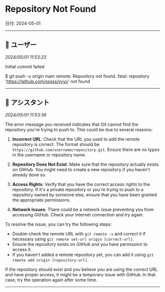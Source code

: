 # Repository Not Found

日付: 2024-05-01

---

## 👤 ユーザー
*2024/05/01 11:53:23*

Initial commit failed

$ git push -u origin main
remote: Repository not found.
fatal: repository 'https://github.com/sssss/yyyy' not found

---

## 🤖 アシスタント
*2024/05/01 11:53:36*

The error message you received indicates that Git cannot find the repository you're trying to push to. This could be due to several reasons:

1. **Incorrect URL**: Check that the URL you used to add the remote repository is correct. The format should be `https://github.com/username/repository.git`. Ensure there are no typos in the username or repository name.

2. **Repository Does Not Exist**: Make sure that the repository actually exists on GitHub. You might need to create a new repository if you haven't already done so.

3. **Access Rights**: Verify that you have the correct access rights to the repository. If it's a private repository or you're trying to push to a repository owned by someone else, ensure that you have been granted the appropriate permissions.

4. **Network Issues**: There could be a network issue preventing you from accessing GitHub. Check your internet connection and try again.

To resolve the issue, you can try the following steps:

- Double-check the remote URL with `git remote -v` and correct it if necessary using `git remote set-url origin [correct-url]`.
- Ensure the repository exists on GitHub and you have permission to access it.
- If you haven't added a remote repository yet, you can add it using `git remote add origin [repository-url]`.

If the repository should exist and you believe you are using the correct URL and have proper access, it might be a temporary issue with GitHub. In that case, try the operation again after some time.

---
